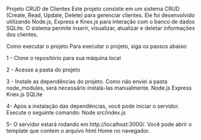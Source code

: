 Projeto CRUD de Clientes
Este projeto consiste em um sistema CRUD (Create, Read, Update, Delete) para gerenciar clientes. Ele foi desenvolvido utilizando Node.js, Express e Knex.js para interação com o banco de dados SQLite. O sistema permite inserir, visualizar, atualizar e deletar informações dos clientes.

Como executar o projeto
Para executar o projeto, siga os passos abaixo:

1 - Clone o repositório para sua máquina local

2 - Acesse a pasta do projeto

3 - Instale as dependências do projeto. Como não enviei a pasta node_modules, será necessário instalá-las manualmente.
    Node.js
    Express
    Knex.js
    SQLite
    
4- Após a instalação das dependências, você pode iniciar o servidor. Execute o seguinte comando:
    Node src/index.js
    
5- O servidor estará rodando em http://localhost:3000/. Você pode abrir o template que contem o arquivo html Home no navegador.
